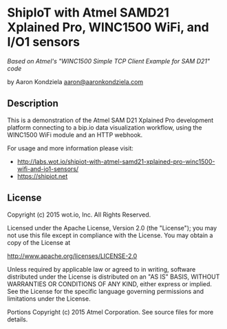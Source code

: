 # ShipIoT with Atmel SAMD21 Xplained Pro, WINC1500 WiFi, and I/O1 sensors

*Based on Atmel's "WINC1500 Simple TCP Client Example for SAM D21" code*

by Aaron Kondziela <aaron@aaronkondziela.com>

## Description

This is a demonstration of the Atmel SAM D21 Xplained Pro development platform
connecting to a bip.io data visualization workflow, using the WINC1500 WiFi
module and an HTTP webhook.

For usage and more information please visit:

* http://labs.wot.io/shipiot-with-atmel-samd21-xplained-pro-winc1500-wifi-and-io1-sensors/
* https://shipiot.net

## License

Copyright (c) 2015 wot.io, Inc. All Rights Reserved.

Licensed under the Apache License, Version 2.0 (the "License");
you may not use this file except in compliance with the License.
You may obtain a copy of the License at

http://www.apache.org/licenses/LICENSE-2.0

Unless required by applicable law or agreed to in writing, software
distributed under the License is distributed on an "AS IS" BASIS,
WITHOUT WARRANTIES OR CONDITIONS OF ANY KIND, either express or implied.
See the License for the specific language governing permissions and
limitations under the License.
 
Portions Copyright (c) 2015 Atmel Corporation. See source files for
more details.

